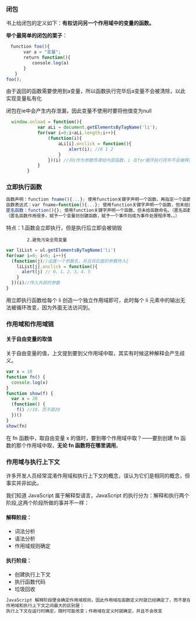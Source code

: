 ### 闭包

 书上给闭包的定义如下：**有权访问另一个作用域中的变量的函数。** 

**举个最简单的闭包的栗子**：

```javascript
　function foo(){
　　　　var a = "变量";
　　　　return function(){
　　　　　　console.log(a)  
　　　　}
　　}
foo();
```

​     由于返回的函数需要使用到a变量，所以函数执行完毕后a变量不会被清除，以此实现变量私有化

 闭包在ie中会产生内存泄漏，因此变量不使用时要将他值变为null



```javascript
  window.onload = function(){
            var aLi = document.getElementsByTagName('li');
            for(var i=0;i<aLi.length;i++){
                (function(i){
                    aLi[i].onclick = function(){
                        alert(i); //0 1 2
                    }
                })(i) //将i作为参数传递给内部函数，i 在for循环执行完毕不会被释放
            }
        }

```



### 立即执行函数

```javascript
函数声明：function fname(){...}; 使用function关键字声明一个函数，再指定一个函数名。
函数表达式：var fname=function(){...}; 使用function关键字声明一个函数，但未给函数命名，最后将匿名函数赋予给一个变量。
匿名函数：function(){}; 使用function关键字声明一个函数，但未给函数命名。（匿名函数也属于函数表达式。）
（匿名函数作用很多，赋予一个变量则创建函数，赋予一个事件则成为事件处理程序等。。）
```

  特点：1.函数会立即执行，但是执行后立即会被销毁

 			2.避免污染全局变量



```javascript
var liList = ul.getElementsByTagName('li')
for(var i=0; i<6; i++){
  (function(j)//设置一个参数名，并且将后面的参数传入{
    liList[j].onclick = function(){
      alert(j) // 0、1、2、3、4、5
    }
  })(i)//传入外部的参数
}
```

 用立即执行函数给每个 li 创造一个独立作用域即可，此时每个 li 元素中的输出无法被循环改变，因为外面无法访问到。 



### 作用域和作用域链

#### 关于自由变量的取值

关于自由变量的值，上文提到要到父作用域中取，其实有时候这种解释会产生歧义。

```js
var x = 10
function fn() {
  console.log(x)
}
function show(f) {
  var x = 20
  (function() {
    f() //10，而不是20
  })()
}
show(fn)
```

在 fn 函数中，取自由变量 x 的值时，要到哪个作用域中取？——要到创建 fn 函数的那个作用域中取，**无论 fn 函数将在哪里调用**。



### 作用域与执行上下文

许多开发人员经常混淆作用域和执行上下文的概念，误认为它们是相同的概念，但事实并非如此。

我们知道 JavaScript 属于解释型语言，JavaScript 的执行分为：解释和执行两个阶段,这两个阶段所做的事并不一样：

#### 解释阶段：

- 词法分析
- 语法分析
- 作用域规则确定

#### 执行阶段：

- 创建执行上下文
- 执行函数代码
- 垃圾回收

```javascript
JavaScript 解释阶段便会确定作用域规则，因此作用域在函数定义时就已经确定了，而不是在函数调用时确定，但是执行上下文是函数执行之前创建的。执行上下文最明显的就是 this 的指向是执行时确定的。而作用域访问的变量是编写代码的结构确定的。
作用域和执行上下文之间最大的区别是：
执行上下文在运行时确定，随时可能改变；作用域在定义时就确定，并且不会改变
```

